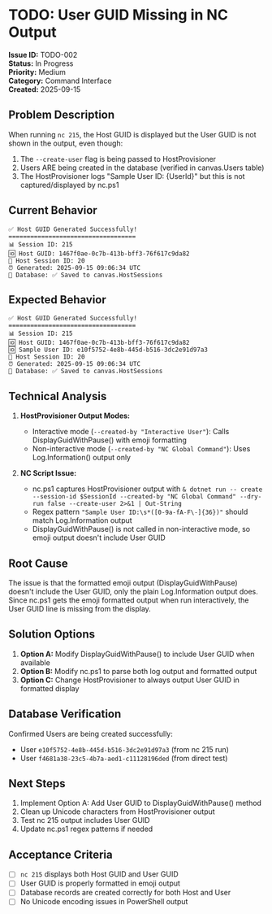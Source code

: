 # TODO: User GUID Missing in NC Output

**Issue ID:** TODO-002  
**Status:** In Progress  
**Priority:** Medium  
**Category:** Command Interface  
**Created:** 2025-09-15  

## Problem Description

When running `nc 215`, the Host GUID is displayed but the User GUID is not shown in the output, even though:
1. The `--create-user` flag is being passed to HostProvisioner
2. Users ARE being created in the database (verified in canvas.Users table)
3. The HostProvisioner logs "Sample User ID: {UserId}" but this is not captured/displayed by nc.ps1

## Current Behavior

```
✅ Host GUID Generated Successfully!
===================================
📊 Session ID: 215
🆔 Host GUID: 1467f0ae-0c7b-413b-bff3-76f617c9da82
🔢 Host Session ID: 20
⏰ Generated: 2025-09-15 09:06:34 UTC
💾 Database: ✅ Saved to canvas.HostSessions
```

## Expected Behavior

```
✅ Host GUID Generated Successfully!
===================================
📊 Session ID: 215
🆔 Host GUID: 1467f0ae-0c7b-413b-bff3-76f617c9da82
🆔 Sample User ID: e10f5752-4e8b-445d-b516-3dc2e91d97a3
🔢 Host Session ID: 20
⏰ Generated: 2025-09-15 09:06:34 UTC
💾 Database: ✅ Saved to canvas.HostSessions
```

## Technical Analysis

1. **HostProvisioner Output Modes:**
   - Interactive mode (`--created-by "Interactive User"`): Calls DisplayGuidWithPause() with emoji formatting
   - Non-interactive mode (`--created-by "NC Global Command"`): Uses Log.Information() output only

2. **NC Script Issue:**
   - nc.ps1 captures HostProvisioner output with `& dotnet run -- create --session-id $SessionId --created-by "NC Global Command" --dry-run false --create-user 2>&1 | Out-String`
   - Regex pattern `"Sample User ID:\s*([0-9a-fA-F\-]{36})"` should match Log.Information output
   - DisplayGuidWithPause() is not called in non-interactive mode, so emoji output doesn't include User GUID

## Root Cause

The issue is that the formatted emoji output (DisplayGuidWithPause) doesn't include the User GUID, only the plain Log.Information output does. Since nc.ps1 gets the emoji formatted output when run interactively, the User GUID line is missing from the display.

## Solution Options

1. **Option A:** Modify DisplayGuidWithPause() to include User GUID when available
2. **Option B:** Modify nc.ps1 to parse both log output and formatted output  
3. **Option C:** Change HostProvisioner to always output User GUID in formatted display

## Database Verification

Confirmed Users are being created successfully:
- User `e10f5752-4e8b-445d-b516-3dc2e91d97a3` (from nc 215 run)
- User `f4681a38-23c5-4b7a-aed1-c11128196ded` (from direct test)

## Next Steps

1. Implement Option A: Add User GUID to DisplayGuidWithPause() method
2. Clean up Unicode characters from HostProvisioner output
3. Test nc 215 output includes User GUID
4. Update nc.ps1 regex patterns if needed

## Acceptance Criteria

- [ ] `nc 215` displays both Host GUID and User GUID
- [ ] User GUID is properly formatted in emoji output
- [ ] Database records are created correctly for both Host and User
- [ ] No Unicode encoding issues in PowerShell output
